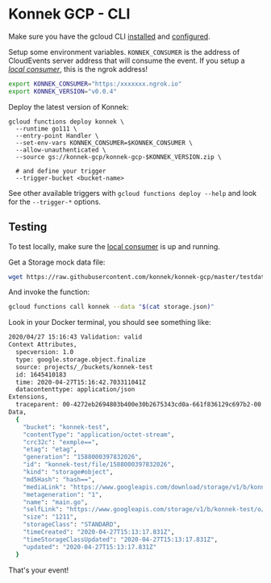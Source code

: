 # Konnek GCP - CLI

Make sure you have the gcloud CLI [installed](https://cloud.google.com/sdk/install) and [configured](https://cloud.google.com/sdk/docs/initializing).

Setup some environment variables.
`KONNEK_CONSUMER` is the address of CloudEvents server address that will consume the event. If you setup a [_local consumer_](/getting-started/setting-up-local-consumer.md), this is the ngrok address!
```bash
export KONNEK_CONSUMER="https:/xxxxxxx.ngrok.io"
export KONNEK_VERSION="v0.0.4"
```

Deploy the latest version of Konnek:
```
gcloud functions deploy konnek \ 
  --runtime go111 \ 
  --entry-point Handler \ 
  --set-env-vars KONNEK_CONSUMER=$KONNEK_CONSUMER \ 
  --allow-unauthenticated \ 
  --source gs://konnek-gcp/konnek-gcp-$KONNEK_VERSION.zip \

  # and define your trigger
  --trigger-bucket <bucket-name>
```

See other available triggers with `gcloud functions deploy --help` and look for the `--trigger-*` options.

## Testing
To test locally, make sure the [local consumer](/getting-started/setting-up-local-consumer.md) is up and running.

Get a Storage mock data file:
```bash
wget https://raw.githubusercontent.com/konnek/konnek-gcp/master/testdata/storage.json
```

And invoke the function:
```bash
gcloud functions call konnek --data "$(cat storage.json)"
```

Look in your Docker terminal, you should see something like:
```bash
2020/04/27 15:16:43 Validation: valid
Context Attributes,
  specversion: 1.0
  type: google.storage.object.finalize
  source: projects/_/buckets/konnek-test
  id: 1645410183
  time: 2020-04-27T15:16:42.703311041Z
  datacontenttype: application/json
Extensions,
  traceparent: 00-4272eb2694803b400e30b2675343cd0a-661f836129c697b2-00
Data,
  {
    "bucket": "konnek-test",
    "contentType": "application/octet-stream",
    "crc32c": "exmple==",
    "etag": "etag",
    "generation": "1588000397832026",
    "id": "konnek-test/file/1588000397832026",
    "kind": "storage#object",
    "md5Hash": "hash==",
    "mediaLink": "https://www.googleapis.com/download/storage/v1/b/konnek-test/o/file?generation=1588000397832026\u0026alt=media",
    "metageneration": "1",
    "name": "main.go",
    "selfLink": "https://www.googleapis.com/storage/v1/b/konnek-test/o/file",
    "size": "1211",
    "storageClass": "STANDARD",
    "timeCreated": "2020-04-27T15:13:17.831Z",
    "timeStorageClassUpdated": "2020-04-27T15:13:17.831Z",
    "updated": "2020-04-27T15:13:17.831Z"
  }
```

That's your event!